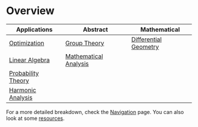 # Overview

|Applications|Abstract|Mathematical|
|------|---------|-------------|
|[Optimization](./Mathematical-Optimization/)|[Group Theory](./Abstract-Algebra/Group-Theory/)|[Differential Geometry](./Differential-Geometry/)|
|[Linear Algebra](./Linear-Algebra/)|[Mathematical Analysis](./Mathematical-Analysis/)||
|[Probability Theory](./Probability-Theory/)|
|[Harmonic Analysis](./Harmonic-Analysis/)|





For a more detailed breakdown, check the [Navigation](./Navigation) page. You can also look at some [resources](./Resources).
